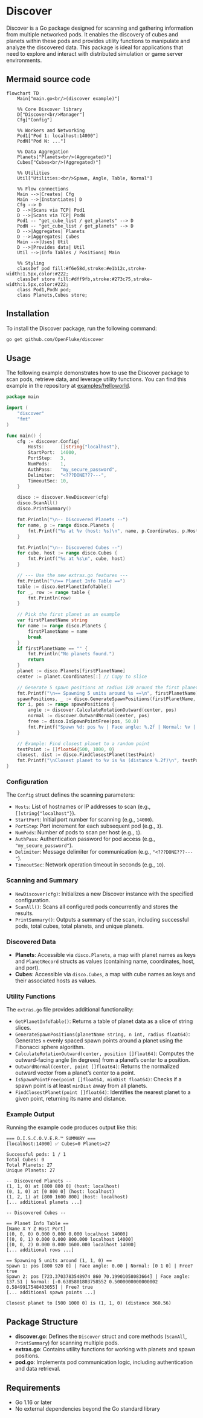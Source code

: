 # Discover

Discover is a Go package designed for scanning and gathering information from multiple networked pods. It enables the discovery of cubes and planets within these pods and provides utility functions to manipulate and analyze the discovered data. This package is ideal for applications that need to explore and interact with distributed simulation or game server environments.

## Mermaid source code

```mermaid
flowchart TD
    Main["main.go<br/>(discover example)"]

    %% Core Discover library
    D["Discover<br/>Manager"]
    Cfg["Config"]

    %% Workers and Networking
    Pod1["Pod 1: localhost:14000"]
    PodN["Pod N: ..."]

    %% Data Aggregation
    Planets["Planets<br/>(Aggregated)"]
    Cubes["Cubes<br/>(Aggregated)"]

    %% Utilities
    Util["Utilities:<br/>Spawn, Angle, Table, Normal"]

    %% Flow connections
    Main -->|Creates| Cfg
    Main -->|Instantiates| D
    Cfg --> D
    D -->|Scans via TCP| Pod1
    D -->|Scans via TCP| PodN
    Pod1 -- "get_cube_list / get_planets" --> D
    PodN -- "get_cube_list / get_planets" --> D
    D -->|Aggregates| Planets
    D -->|Aggregates| Cubes
    Main -->|Uses| Util
    D -->|Provides data| Util
    Util -->|Info Tables / Positions| Main

    %% Styling
    classDef pod fill:#f6e58d,stroke:#e1b12c,stroke-width:1.5px,color:#222;
    classDef store fill:#dff9fb,stroke:#273c75,stroke-width:1.5px,color:#222;
    class Pod1,PodN pod;
    class Planets,Cubes store;
```

## Installation

To install the Discover package, run the following command:

```bash
go get github.com/OpenFluke/discover
```

## Usage

The following example demonstrates how to use the Discover package to scan pods, retrieve data, and leverage utility functions. You can find this example in the repository at [examples/helloworld](https://github.com/OpenFluke/discover/tree/main/examples/helloworld).

```go
package main

import (
	"discover"
	"fmt"
)

func main() {
	cfg := discover.Config{
		Hosts:      []string{"localhost"},
		StartPort:  14000,
		PortStep:   3,
		NumPods:    1,
		AuthPass:   "my_secure_password",
		Delimiter:  "<???DONE???---",
		TimeoutSec: 10,
	}

	disco := discover.NewDiscover(cfg)
	disco.ScanAll()
	disco.PrintSummary()

	fmt.Println("\n-- Discovered Planets --")
	for name, p := range disco.Planets {
		fmt.Printf("%s at %v (host: %s)\n", name, p.Coordinates, p.Host)
	}

	fmt.Println("\n-- Discovered Cubes --")
	for cube, host := range disco.Cubes {
		fmt.Printf("%s at %s\n", cube, host)
	}

	// --- Use the new extras.go features ---
	fmt.Println("\n== Planet Info Table ==")
	table := disco.GetPlanetInfoTable()
	for _, row := range table {
		fmt.Println(row)
	}

	// Pick the first planet as an example
	var firstPlanetName string
	for name := range disco.Planets {
		firstPlanetName = name
		break
	}
	if firstPlanetName == "" {
		fmt.Println("No planets found.")
		return
	}
	planet := disco.Planets[firstPlanetName]
	center := planet.Coordinates[:] // Copy to slice

	// Generate 5 spawn positions at radius 120 around the first planet
	fmt.Printf("\n== Spawning 5 units around %s ==\n", firstPlanetName)
	spawnPositions, _ := disco.GenerateSpawnPositions(firstPlanetName, 5, 120.0)
	for i, pos := range spawnPositions {
		angle := discover.CalculateRotationOutward(center, pos)
		normal := discover.OutwardNormal(center, pos)
		free := disco.IsSpawnPointFree(pos, 50.0)
		fmt.Printf("Spawn %d: pos %v | Face angle: %.2f | Normal: %v | Free? %v\n", i+1, pos, angle, normal, free)
	}

	// Example: Find closest planet to a random point
	testPoint := []float64{500, 1000, 0}
	closest, dist := disco.FindClosestPlanet(testPoint)
	fmt.Printf("\nClosest planet to %v is %s (distance %.2f)\n", testPoint, closest, dist)
}
```

### Configuration

The `Config` struct defines the scanning parameters:

- `Hosts`: List of hostnames or IP addresses to scan (e.g., `[]string{"localhost"}`).
- `StartPort`: Initial port number for scanning (e.g., `14000`).
- `PortStep`: Port increment for each subsequent pod (e.g., `3`).
- `NumPods`: Number of pods to scan per host (e.g., `1`).
- `AuthPass`: Authentication password for pod access (e.g., `"my_secure_password"`).
- `Delimiter`: Message delimiter for communication (e.g., `"<???DONE???---"`).
- `TimeoutSec`: Network operation timeout in seconds (e.g., `10`).

### Scanning and Summary

- `NewDiscover(cfg)`: Initializes a new Discover instance with the specified configuration.
- `ScanAll()`: Scans all configured pods concurrently and stores the results.
- `PrintSummary()`: Outputs a summary of the scan, including successful pods, total cubes, total planets, and unique planets.

### Discovered Data

- **Planets**: Accessible via `disco.Planets`, a map with planet names as keys and `PlanetRecord` structs as values (containing name, coordinates, host, and port).
- **Cubes**: Accessible via `disco.Cubes`, a map with cube names as keys and their associated hosts as values.

### Utility Functions

The `extras.go` file provides additional functionality:

- `GetPlanetInfoTable()`: Returns a table of planet data as a slice of string slices.
- `GenerateSpawnPositions(planetName string, n int, radius float64)`: Generates `n` evenly spaced spawn points around a planet using the Fibonacci sphere algorithm.
- `CalculateRotationOutward(center, position []float64)`: Computes the outward-facing angle (in degrees) from a planet’s center to a position.
- `OutwardNormal(center, point []float64)`: Returns the normalized outward vector from a planet’s center to a point.
- `IsSpawnPointFree(point []float64, minDist float64)`: Checks if a spawn point is at least `minDist` away from all planets.
- `FindClosestPlanet(point []float64)`: Identifies the nearest planet to a given point, returning its name and distance.

### Example Output

Running the example code produces output like this:

```
=== D.I.S.C.O.V.E.R.™ SUMMARY ===
[localhost:14000] ✅ Cubes=0 Planets=27

Successful pods: 1 / 1
Total Cubes: 0
Total Planets: 27
Unique Planets: 27

-- Discovered Planets --
(1, 1, 0) at [800 800 0] (host: localhost)
(0, 1, 0) at [0 800 0] (host: localhost)
(1, 2, 1) at [800 1600 800] (host: localhost)
[... additional planets ...]

-- Discovered Cubes --

== Planet Info Table ==
[Name X Y Z Host Port]
[(0, 0, 0) 0.000 0.000 0.000 localhost 14000]
[(0, 0, 1) 0.000 0.000 800.000 localhost 14000]
[(0, 0, 2) 0.000 0.000 1600.000 localhost 14000]
[... additional rows ...]

== Spawning 5 units around (1, 1, 0) ==
Spawn 1: pos [800 920 0] | Face angle: 0.00 | Normal: [0 1 0] | Free? true
Spawn 2: pos [723.3703783548974 860 70.19901058083664] | Face angle: 137.51 | Normal: [-0.6385801803758552 0.5000000000000002 0.5849917548403055] | Free? true
[... additional spawn points ...]

Closest planet to [500 1000 0] is (1, 1, 0) (distance 360.56)
```

## Package Structure

- **discover.go**: Defines the `Discover` struct and core methods (`ScanAll`, `PrintSummary`) for scanning multiple pods.
- **extras.go**: Contains utility functions for working with planets and spawn positions.
- **pod.go**: Implements pod communication logic, including authentication and data retrieval.

## Requirements

- Go 1.16 or later
- No external dependencies beyond the Go standard library
